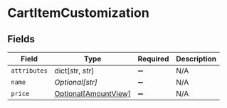 # CartItemCustomization


## Fields

| Field                                                     | Type                                                      | Required                                                  | Description                                               |
| --------------------------------------------------------- | --------------------------------------------------------- | --------------------------------------------------------- | --------------------------------------------------------- |
| `attributes`                                              | dict[str, *str*]                                          | :heavy_minus_sign:                                        | N/A                                                       |
| `name`                                                    | *Optional[str]*                                           | :heavy_minus_sign:                                        | N/A                                                       |
| `price`                                                   | [Optional[AmountView]](../../models/shared/amountview.md) | :heavy_minus_sign:                                        | N/A                                                       |